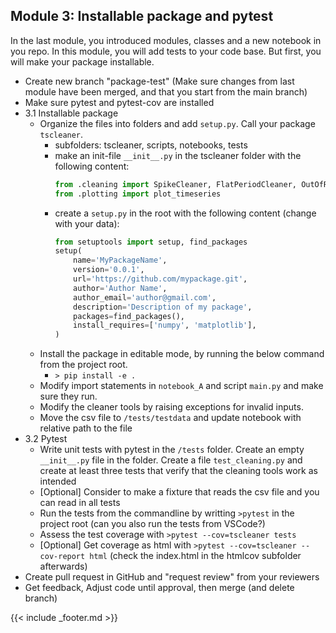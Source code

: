 ## Module 3: Installable package and pytest

In the last module, you introduced modules, classes and a new notebook in you repo. In this module, you will add tests to your code base. But first, you will make your package installable.

- Create new branch "package-test" (Make sure changes from last module have been merged, and that you start from the main branch)
- Make sure pytest and pytest-cov are installed
- 3.1 Installable package
    - Organize the files into folders and add `setup.py`. Call your package `tscleaner`.
        - subfolders: tscleaner, scripts, notebooks, tests
        - make an init-file `__init__.py` in the tscleaner folder with the following content: 
            ```python
            from .cleaning import SpikeCleaner, FlatPeriodCleaner, OutOfRangeCleaner
            from .plotting import plot_timeseries
            ```
        - create a `setup.py` in the root with the following content (change with your data):
            ```python
            from setuptools import setup, find_packages
            setup(
                name='MyPackageName',  
                version='0.0.1',  
                url='https://github.com/mypackage.git',  
                author='Author Name',  
                author_email='author@gmail.com',  
                description='Description of my package',  
                packages=find_packages(),  
                install_requires=['numpy', 'matplotlib'],  
            )  
            ```
    - Install the package in editable mode, by running the below command from the project root.
        - `> pip install -e .`
    - Modify import statements in `notebook_A` and script `main.py` and make sure they run.
    - Modify the cleaner tools by raising exceptions for invalid inputs.
    - Move the csv file to `/tests/testdata` and update notebook with relative path to the file
- 3.2 Pytest
    - Write unit tests with pytest in the `/tests` folder. Create an empty `__init__.py` file in the folder. Create a file `test_cleaning.py` and create at least three tests that verify that the cleaning tools work as intended
    - [Optional] Consider to make a fixture that reads the csv file and you can read in all tests
    - Run the tests from the commandline by writting `>pytest` in the project root (can you also run the tests from VSCode?)
    - Assess the test coverage with `>pytest --cov=tscleaner tests`
    - [Optional] Get coverage as html with `>pytest --cov=tscleaner --cov-report html` (check the index.html in the htmlcov subfolder afterwards)
- Create pull request in GitHub and "request review" from your reviewers
- Get feedback, Adjust code until approval, then merge (and delete branch)

{{< include _footer.md >}}